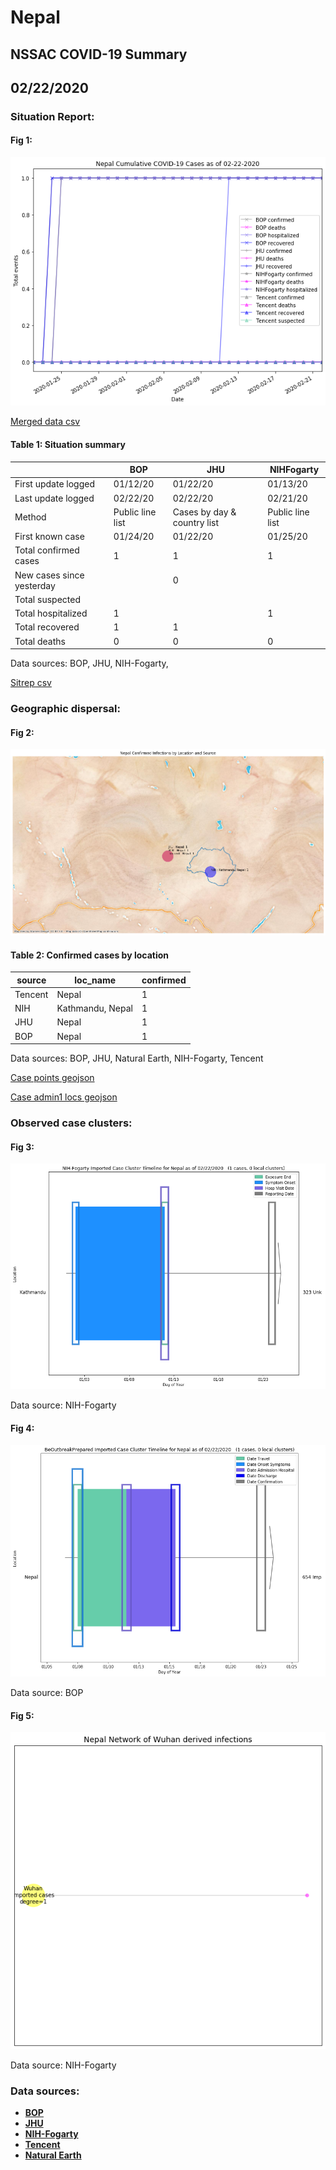# Nepal
## NSSAC COVID-19 Summary
## 02/22/2020



### Situation Report:
#### Fig 1:
![Nepal cases](../merged_histories/Nepal_merged_histories.png)

[Merged data csv](https://github.com/SchlittDataSci/SchlittDataSci.github.io/blob/master/data/tables/Nepal_merged_daily.csv)

#### Table 1: Situation summary


|                           | BOP              | JHU                         | NIHFogarty       |
|---------------------------|------------------|-----------------------------|------------------|
| First update logged       | 01/12/20         | 01/22/20                    | 01/13/20         |
| Last update logged        | 02/22/20         | 02/22/20                    | 02/21/20         |
| Method                    | Public line list | Cases by day & country list | Public line list |
| First known case          | 01/24/20         | 01/22/20                    | 01/25/20         |
| Total confirmed cases     | 1                | 1                           | 1                |
| New cases since yesterday |                  | 0                           |                  |
| Total suspected           |                  |                             |                  |
| Total hospitalized        | 1                |                             | 1                |
| Total recovered           | 1                | 1                           |                  |
| Total deaths              | 0                | 0                           | 0                |

Data sources: BOP, JHU, NIH-Fogarty, 


[Sitrep csv](https://github.com/SchlittDataSci/SchlittDataSci.github.io/blob/master/data/tables/Nepal_sitrep.csv)

### Geographic dispersal:
#### Fig 2:
![Nepal mapped](../case_locs/Nepal_case_locs.png)

#### Table 2: Confirmed cases by location


| source   | loc_name         |   confirmed |
|----------|------------------|-------------|
| Tencent  | Nepal            |           1 |
| NIH      | Kathmandu, Nepal |           1 |
| JHU      | Nepal            |           1 |
| BOP      | Nepal            |           1 |

Data sources: BOP, JHU, Natural Earth, NIH-Fogarty, Tencent


[Case points geojson](https://github.com/SchlittDataSci/SchlittDataSci.github.io/blob/master/data/shapes/Nepal_case_locs.geojson)

[Case admin1 locs geojson](https://github.com/SchlittDataSci/SchlittDataSci.github.io/blob/master/data/shapes/Nepal_admin1_locs.geojson)

### Observed case clusters:
#### Fig 3:
![Nepal cases](../cluster_analysis/Nepal_imported_cases_NIHFogarty.png)



Data source: NIH-Fogarty


#### Fig 4:
![Nepal cases](../cluster_analysis/Nepal_imported_cases_BOP.png)



Data source: BOP


#### Fig 5:
![Nepal network](../autochthonous_networks/Nepal_network.png)



Data source: NIH-Fogarty


### Data sources:
* **[BOP](https://github.com/beoutbreakprepared/nCoV2019)**
* **[JHU](https://github.com/CSSEGISandData/COVID-19)** 
* **[NIH-Fogarty](https://docs.google.com/spreadsheets/d/1jS24DjSPVWa4iuxuD4OAXrE3QeI8c9BC1hSlqr-NMiU/edit#gid=1187587451)** 
* **[Tencent](https://news.qq.com/zt2020/page/feiyan.htm)**
* **[Natural Earth](https://www.naturalearthdata.com/forums/forum/natural-earth-map-data/cultural-vectors/admin-1-states-provinces-and-their-boundaries/)**

<!-- Global site tag (gtag.js) - Google Analytics -->
<script async src="https://www.googletagmanager.com/gtag/js?id=UA-158816269-1"></script>
<script>
  window.dataLayer = window.dataLayer || [];
  function gtag(){dataLayer.push(arguments);}
  gtag('js', new Date());

  gtag('config', 'UA-158816269-1');
</script>